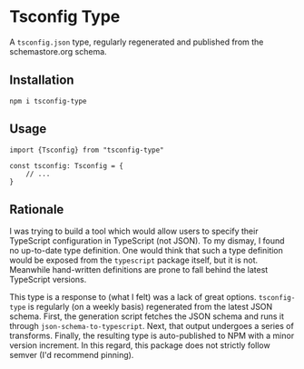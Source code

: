 # Tsconfig Type

A `tsconfig.json` type, regularly regenerated and published from the schemastore.org schema.

## Installation

```
npm i tsconfig-type
```

## Usage

```
import {Tsconfig} from "tsconfig-type"

const tsconfig: Tsconfig = {
	// ...
}
```

## Rationale

I was trying to build a tool which would allow users to specify their TypeScript configuration in TypeScript (not JSON). To my dismay, I found no up-to-date type definition. One would think that such a type definition would be exposed from the `typescript` package itself, but it is not. Meanwhile hand-written definitions are prone to fall behind the latest TypeScript versions.

This type is a response to (what I felt) was a lack of great options. `tsconfig-type` is regularly (on a weekly basis) regenerated from the latest JSON schema. First, the generation script fetches the JSON schema and runs it through `json-schema-to-typescript`. Next, that output undergoes a series of transforms. Finally, the resulting type is auto-published to NPM with a minor version increment. In this regard, this package does not strictly follow semver (I'd recommend pinning).
